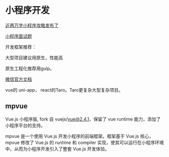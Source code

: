 # 小程序开发

[近两万字小程序攻略发布了](https://juejin.cn/post/6844903670589423623)

[小程序面试题](https://juejin.cn/post/6844903793721622542)

开发框架推荐：

大型项目建议用原生，性能高

原生工程化推荐用gulp。

[微信官方文档](https://developers.weixin.qq.com/miniprogram/dev/api/)

vue的 uni-app， react的Taro。Taro更复杂大型复杂项目。

## mpvue

Vue.js 小程序版, fork 自 vuejs/vue@2.4.1，保留了 vue runtime 能力，添加了小程序平台的支持。

mpvue 是一个使用 Vue.js 开发小程序的前端框架。框架基于 Vue.js 核心，mpvue 修改了 Vue.js 的 runtime 和 compiler 实现，使其可以运行在小程序环境中，从而为小程序开发引入了整套 Vue.js 开发体验。
